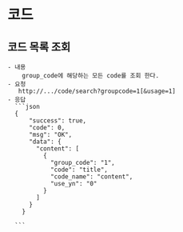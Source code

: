 # 코드
## 코드 목록 조회
	- 내용
		group_code에 해당하는 모든 code를 조회 한다.
   	- 요청
       http://.../code/search?groupcode=1[&usage=1]
    - 응답
      ```json
      {
		  "success": true,
		  "code": 0,
		  "msg": "OK",
		  "data": {
		    "content": [
		      {
		        "group_code": "1",
		        "code": "title",
		        "code_name": "content",
		        "use_yn": "0"
		      }
		    ]
		  }
		}
      
      ```
      

